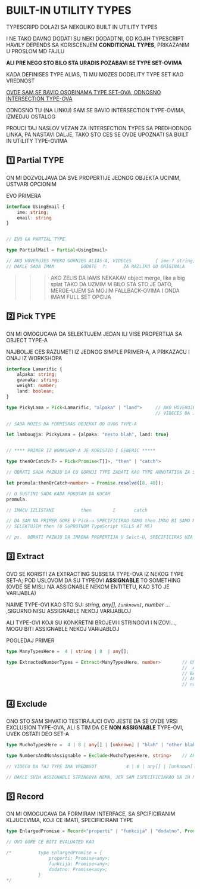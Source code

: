 # BUILT-IN UTILITY TYPES

TYPESCRIPD DOLAZI SA NEKOLIKO BUILT IN UTILITY TYPES

I NE TAKO DAVNO DODATI SU NEKI DODADTNI, OD KOJIH TYPESCRIPT HAVILY DEPENDS SA KORISCENJEM **CONDITIONAL TYPES**, PRIKAZANIM U PROSLOM MD FAJLU

**ALI PRE NEGO STO BILO STA URADIS POZABAVI SE TYPE SET-OVIMA**

KADA DEFINISES TYPE ALIAS, TI MU MOZES DODELITY TYPE SET KAO VREDNOST

[OVDE SAM SE BAVIO OSOBINAMA TYPE SET-OVA, ODNOSNO INTERSECTION TYPE-OVA](https://github.com/Rade58/apis_trying_out_and_practicing/blob/master/TYPESCRIPT/BELESKE/0%29%20VAZNE%20STVARI%20I%20PODSETNIK/UOPSTENO%20O%20TYPE-OVIMA.md#two-type-sets-i-intersection-types-showcase)

ODNOSNO TU (NA LINKU) SAM SE BAVIO INTERSECTION TYPE-OVIMA, IZMEDJU OSTALOG

PROUCI TAJ NASLOV VEZAN ZA INTERSECTION TYPES SA PREDHODNOG LINKA, PA NASTAVI DALJE, TAKO STO CES SE OVDE UPOZNATI SA BUILT IN UTILITY TYPE-OVIMA

## :one: Partial TYPE

ON MI DOZVOLJAVA DA SVE PROPERTIJE JEDNOG OBJEKTA UCINIM, USTVARI OPCIONIM

EVO PRIMERA

```typescript
interface UsingEmail {
    ime: string;
    email: string
}


// EVO GA PARTIAL TYPE

type PartialMail = Partial<UsingEmail>

// AKO HOVERUJES PREKO GORNJEG ALIAS-A, VIDECES         { ime:? string; email:? string}
// DAKLE SADA IMAM          DODATE  ?:      ZA RAZLIKU OD ORIGINALA
```

>>> AKO ZELIS DA IAMS NEKAKAV object merge, like a big splat
>>> TAKO DA UZMIM M BILO STA STO JE DATO, MERGE-UJEM SA MOJIM FALLBACK-OVIMA I ONDA IMAM FULL SET OPCIJA

## :two: Pick TYPE

ON MI OMOGUCAVA DA SELEKTUJEM JEDAN ILI VISE PROPERTIJA SA OBJECT TYPE-A

NAJBOLJE CES RAZUMETI IZ JEDNOG SIMPLE PRIMER-A, A PRIKAZACU I ONAJ IZ WORKSHOPA

```typescript
interface Lamarific {
    alpaka: string;
    gvanaka: string;
    weight: number;
    land: boolean;
}

type PickyLama = Pick<Lamarific, "alpaka" | "land">     // AKO HOVERUJES PREKO OVOG TYPE
                                                        // VIDECES DA JE TO     {alpaka: string; land: boolean}

// SADA MOZES DA FORMISRAS OBJEKAT OD OVOG TYPE-A

let lambougja: PickyLama = {alpaka: "nesto blah", land: true}


// **** PRIMER IZ WORKSHOP-A JE KORISTIO I GENERIC *****

type thenOrCatch<T> = Pick<Promise<T[]>, "then" | "catch">

// OBRATI SADA PAZNJU DA CU GORNJI TYPE ZADATI KAO TYPE ANNOTATION ZA SLEDECU VARIJABLU

let promula:thenOrCatch<number> = Promise.resolve([8, 48]);

// U SUSTINI SADA KADA POKUSAM DA KUCAM
promula.

// IMACU IZLISTANE          then        I       catch

// DA SAM NA PRIMER GORE U Pick-u SPECIFICIRAO SAMO then IMAO BI SAMO MOGUCNOST DA
// SELEKTUJEM then (U SUPROTNOM TypeScript YELLS AT ME)

// ps.  OBRATI PAZNJU DA IMAENA PROPERTIJA U Selct-U, SPECIFICIRAS UZA KORISCENJE   |

```

## :three: Extract

OVO SE KORISTI ZA EXTRACTING SUBSETA TYPE-OVA IZ NEKOG TYPE SET-A; POD USLOVOM DA SU TYPEOVI **ASSIGNABLE** TO SOMETHING (OVDE SE MISLI NA ASSIGNABLE NEKOM ENTITETU, KAO STO JE VARIJABLA)

NAIME TYPE-OVI KAO STO SU: *string*, *any[]*, *`[unknown]`*, *number* ... ,SIGURNO NISU ASSIGNABLE NEKOJ VARIJABLOJ

ALI TYPE-OVI KOJI SU KONKRETNI BROJEVI I STRINGOVI I NIZOVI..., MOGU BITI ASSIGNABLE NEKOJ VARIJABLOJ

POGLEDAJ PRIMER

```typescript
type ManyTypesHere =  4 | string | 8  | any[];

type ExtractedNumberTypes = Extract<ManyTypesHere, number>        // ON HOVER VIDECU DA JE OVO
                                                                  //  ALIAS SA VREDNOSCU     4 | 8
                                                                  // BAS ZATO STO SAM KAO DRUGI
                                                                  // ARGUMENT U <> , ZADAO
                                                                  // number

```

## :four: Exclude

ONO STO SAM SHVATIO TESTIRAJUCI OVO JESTE DA SE OVDE VRSI EXCLUSION TYPE-OVA, ALI S TIM DA CE **NON ASSIGNABLE** TYPE-OVI, UVEK OSTATI DEO SET-A

```typescript
type MuchoTypesHere =  4 | 8 | any[] | [unknown] | "blah" | "other blah";

type NumbersAndNonAssignable = Exclude<MuchoTypesHere, string>    // AKO HOVER-UJEM PREKO OVOG TYPA

// VIDECU DA TAJ TYPE IMA VREDNSOT           4 | 8 | any[] | [unknown]

// DAKLE SVIH ASSIGNABLE STRINGOVA NEMA, JER SAM ISPECIFICIARAO DA IH NE BUDE

```

## :five: Record

ON MI OMOGUCAVA DA FORMIRAM INTERFACE, SA SPCIFICIRANIM KLJUCEVIMA, KOJI CE IMATI, SPECIFICIRANI TYPE

```typescript
type EnlargedPromise = Record<"properti" | "funkcija" | "dodatno", Promise<any>>

// OVO GORE CE BITI EVALUATED KAO

/*          type EnlargedPromise = {
                properti: Promise<any>;
                funkcija: Promise<any>;
                dodatno: Promise<any>;
            } 
*/

```
